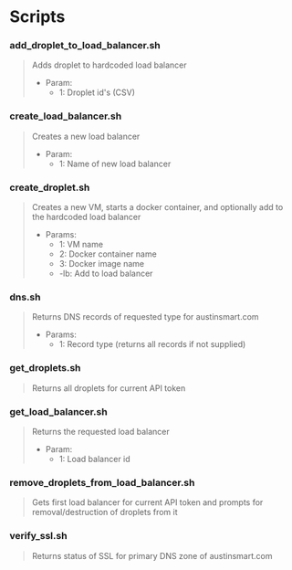 # Scripts

### add_droplet_to_load_balancer.sh

>Adds droplet to hardcoded load balancer
>  * Param: 
>    * 1: Droplet id's (CSV)

### create_load_balancer.sh

>Creates a new load balancer
>  * Param: 
>    * 1: Name of new load balancer
  
### create_droplet.sh

>Creates a new VM, starts a docker container, and optionally add to the hardcoded load balancer
>  * Params:   
>    * 1: VM name 
>    * 2: Docker container name
>    * 3: Docker image name
>    * -lb: Add to load balancer
    
### dns.sh

>Returns DNS records of requested type for austinsmart.com
>  *  Params:
>     * 1: Record type (returns all records if not supplied)

### get_droplets.sh

>Returns all droplets for current API token

### get_load_balancer.sh

>Returns the requested load balancer
>   * Param:
>     * 1: Load balancer id
    
### remove_droplets_from_load_balancer.sh

>Gets first load balancer for current API token and prompts for removal/destruction of droplets from it

### verify_ssl.sh

>Returns status of SSL for primary DNS zone of austinsmart.com


